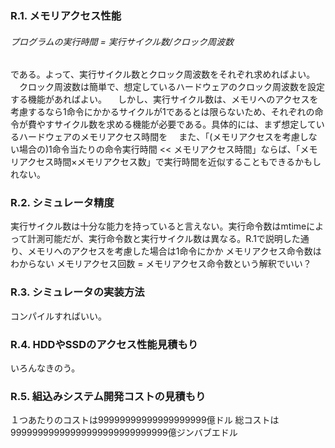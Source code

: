 ### R.1. メモリアクセス性能
###### プログラムの実行時間 = 実行サイクル数/クロック周波数
である。よって、実行サイクル数とクロック周波数をそれぞれ求めればよい。
　クロック周波数は簡単で、想定しているハードウェアのクロック周波数を設定する機能があればよい。
　しかし、実行サイクル数は、メモリへのアクセスを考慮するなら1命令にかかるサイクルが1であるとは限らないため、それぞれの命令が費やすサイクル数を求める機能が必要である。具体的には、まず想定しているハードウェアのメモリアクセス時間を
　また、「(メモリアクセスを考慮しない場合の)1命令当たりの命令実行時間 << メモリアクセス時間」ならば、「メモリアクセス時間×メモリアクセス数」で実行時間を近似することもできるかもしれない。

### R.2. シミュレータ精度
実行サイクル数は十分な能力を持っていると言えない。実行命令数はmtimeによって計測可能だが、実行命令数と実行サイクル数は異なる。R.1で説明した通り、メモリへのアクセスを考慮した場合は1命令にかか
メモリアクセス命令数はわからない
メモリアクセス回数 = メモリアクセス命令数という解釈でいい？

### R.3. シミュレータの実装方法
コンパイルすればいい。

### R.4. HDDやSSDのアクセス性能見積もり
いろんなきのう。

### R.5. 組込みシステム開発コストの見積もり
１つあたりのコストは99999999999999999999億ドル
総コストは99999999999999999999999999999億ジンバブエドル
